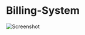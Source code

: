 # Billing-System
<img src="https://github.com/buddhirangana/Billing-System/blob/main/images/Screenshot.PNG" alt="Screenshot">

